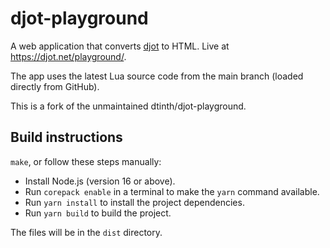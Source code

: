 # djot-playground

A web application that converts [djot](https://github.com/jgm/djot) to HTML.
Live at <https://djot.net/playground/>.

The app uses the latest Lua source code from the main branch (loaded directly from GitHub).

This is a fork of the unmaintained dtinth/djot-playground.

## Build instructions

`make`, or follow these steps manually:

- Install Node.js (version 16 or above).
- Run `corepack enable` in a terminal to make the `yarn` command available.
- Run `yarn install` to install the project dependencies.
- Run `yarn build` to build the project.

The files will be in the `dist` directory.

